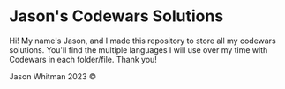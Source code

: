 # Jason's Codewars Solutions

Hi! My name's Jason, and I made this repository to store all my codewars solutions.
You'll find the multiple languages I will use over my time with Codewars in each folder/file. Thank you!

Jason Whitman 2023 &copy;
